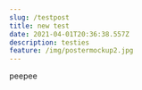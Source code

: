 ```yaml
---
slug: /testpost
title: new test
date: 2021-04-01T20:36:38.557Z
description: testies
feature: /img/postermockup2.jpg
---
```


peepee
